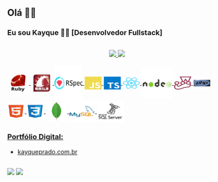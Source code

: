 ## Olá 👋👋 
### Eu sou Kayque 👨‍💻 [Desenvolvedor Fullstack] 
##
<div align="center">
    <a href="https://github.com/kayqueprado580">
        <img height="178em" src="https://github-readme-stats.vercel.app/api?username=kayqueprado580&custom_title=Kayque Prado - Estatísticas Github&show_icons=true&locale=pt-br&theme=dark&include_all_commits=true&count_private=true&hide=issues,contribs&title_color='#4e8fa5'"
        />
        <img height="180em" src="https://github-readme-stats.vercel.app/api/top-langs/?username=kayqueprado580&custom_title=Linguagens mais Utilizadas&layout=compact&langs_count=8&theme=dark&hide=HTML,CSS,Less,Handlebars,EJS,CoffeeScript,Hack&count_private=true&title_color='#4e8fa5'"
        />
</div>


<div style="display: inline_block"><br>
    <img align="center" height="40" width="50" src="https://raw.githubusercontent.com/devicons/devicon/master/icons/ruby/ruby-original-wordmark.svg">
    <img align="center" height="40" width="50" src="https://raw.githubusercontent.com/devicons/devicon/master/icons/rails/rails-original-wordmark.svg">
    <img align="center" height="80" width="65" src="https://raw.githubusercontent.com/devicons/devicon/master/icons/rspec/rspec-original-wordmark.svg">
    <img align="center" height="30" width="40" src="https://raw.githubusercontent.com/devicons/devicon/master/icons/javascript/javascript-plain.svg">
    <img align="center" height="30" width="40" src="https://raw.githubusercontent.com/devicons/devicon/master/icons/typescript/typescript-plain.svg">
    <img align="center" height="30" width="40" src="https://raw.githubusercontent.com/devicons/devicon/master/icons/react/react-original.svg">
    <img align="center" height="70" width="70" src="https://raw.githubusercontent.com/devicons/devicon/master/icons/nodejs/nodejs-original-wordmark.svg">
    <img align="center" height="30" width="40" src="https://raw.githubusercontent.com/devicons/devicon/master/icons/jest/jest-plain.svg">
    <img align="center" height="30" width="40" src="https://raw.githubusercontent.com/devicons/devicon/master/icons/php/php-original.svg">
    <img align="center" height="30" width="40" src="https://raw.githubusercontent.com/devicons/devicon/master/icons/html5/html5-original.svg">
    <img align="center" height="30" width="40" src="https://raw.githubusercontent.com/devicons/devicon/master/icons/css3/css3-original.svg">
    <img align="center" height="45" width="50" src="https://raw.githubusercontent.com/devicons/devicon/master/icons/mongodb/mongodb-original.svg">
    <img align="center" height="50" width="60" src="https://raw.githubusercontent.com/devicons/devicon/master/icons/mysql/mysql-original-wordmark.svg">
    <img align="center" height="50" width="60" src="https://raw.githubusercontent.com/devicons/devicon/master/icons/microsoftsqlserver/microsoftsqlserver-plain-wordmark.svg">
</div>

### Portfólio Digital: 
  * <a href="http://kayqueprado.com.br/" target="_blank" style="underline-none">kayqueprado.com.br</a>

## 

<div>
    <a href="mailto:kayqueprado2013@gmail.com"><img src="https://img.shields.io/badge/-Gmail-%23333?style=for-the-badge&logo=gmail&logoColor=white" target="_blank"></a>
    <a href="https://www.linkedin.com/in/kayque-p-584669116/" target="_blank"><img src="https://img.shields.io/badge/-LinkedIn-%230077B5?style=for-the-badge&logo=linkedin&logoColor=white" target="_blank"></a>
</div>
